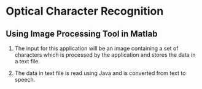 # Optical Character Recognition
## Using Image Processing Tool in Matlab
1. The input for this application will be an image containing a set of characters which is processed by the application and stores the data in a text file.

2. The data in text file is read using Java and is converted from text to speech.




